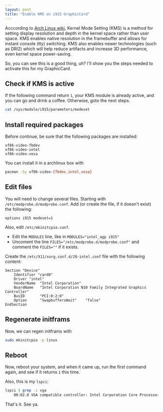 ```yaml
---
layout: post
title: "Enable KMS on i915 GraphicCard"
---
```


Acccording to
[Arch Linux wiki](https://wiki.archlinux.org/index.php/Kernel_Mode_Setting),
Kernel Mode Setting (KMS) is a method for setting display resolution and depth
in the kernel space rather than user space.
KMS enables native resolution in the framebuffer and allows for instant console
(tty) switching. KMS also enables newer technologies (such as DRI2) which will
help reduce artifacts and increase 3D performance, even kernel space
power-saving.

So, you can see this is a good thing, uh? I'll show you the steps needed to
activate this for my GraphicCard.

## Check if KMS is active

If the following command return `1`, your KMS module is already active, and you
can go and drink a coffee. Otherwise, goto the next steps.

```bash
cat /sys/module/i915/parameters/modeset
```

## Install required packages

Before continue, be sure that the following packages are installed:

	xf86-video-fbdev
	xf86-video-intel
	xf86-video-vesa


You can install it in a archlinux box with

```sh
pacman -Sy xf86-video-{fbdev,intel,vesa}
```

## Edit files

You will need to change several files. Starting with
`/etc/modprobe.d/modprobe.conf`. Add (or create the file, if it doesn't exist)
the following:

	options i915 modeset=1

Also, edit `/etc/mkinitcpio.conf`.

* Edit the `MODULES` line, like in `MODULES="intel_agp i915"`
* Uncoment the line `FILES="/etc/modprobe.d/modprobe.conf"` and comment the
`FILES=""` if it exists.

Create the `/etc/X11/xorg.conf.d/20-intel.conf` file with the following content:

	Section "Device"
		Identifier "card0"
		Driver "intel"
		VendorName  "Intel Corporation"
		BoardName   "Intel Corporation N10 Family Integrated Graphics Controller"
		BusID       "PCI:0:2:0"
		Option      "SwapbuffersWait"    "false"
	EndSection

## Regenerate initframs

Now, we can regen initframs with

```bash
sudo mkinitcpio -p linux
```

## Reboot

Now, reboot your system, and when it came up, run the first command again,
and see if it returns `1` this time.

Also, this is my `lspci`:

```bash
lspci | grep -i vga
	00:02.0 VGA compatible controller: Intel Corporation Core Processor Integrated Graphics Controller (rev 18)
```

That's it. See ya.
